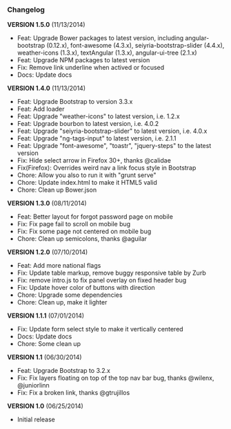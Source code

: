 

### Changelog

**VERSION 1.5.0** (11/13/2014)

* Feat: Upgrade Bower packages to latest version, including angular-bootstrap (0.12.x), font-awesome (4.3.x), seiyria-bootstrap-slider (4.4.x), weather-icons (1.3.x), textAngular (1.3.x), angular-ui-tree (2.1.x)
* Feat: Upgrade NPM packages to latest version
* Fix: Remove link underline when actived or focused
* Docs: Update docs


**VERSION 1.4.0** (11/13/2014)

* Feat: Upgrade Bootstrap to version 3.3.x
* Feat: Add loader
* Feat: Upgrade "weather-icons" to latest version, i.e. 1.2.x
* Feat: Upgrade bourbon to latest version, i.e. 4.0.2
* Feat: Upgrade "seiyria-bootstrap-slider" to latest version, i.e. 4.0.x
* Feat: Upgrade "ng-tags-input" to latest version, i.e. 2.1.1
* Feat: Upgrade "font-awesome", "toastr", "jquery-steps" to the latest version
* Fix: Hide select arrow in Firefox 30+, thanks @calidae
* Fix(Firefox): Overrides weird nav a link focus style in Bootstrap
* Chore: Allow you also to run it with "grunt serve"
* Chore: Update index.html to make it HTML5 valid
* Chore: Clean up Bower.json


**VERSION 1.3.0** (08/11/2014)

* Feat: Better layout for forgot password page on mobile
* Fix: Fix page fail to scroll on mobile bug
* Fix: Fix some page not centered on mobile bug
* Chore: Clean up semicolons, thanks @aguilar


**VERSION 1.2.0** (07/10/2014)

* Feat: Add more national flags
* Fix: Update table markup, remove buggy responsive table by Zurb
* Fix: remove intro.js to fix panel overlay on fixed header bug
* Fix: Update hover color of buttons with direction
* Chore: Upgrade some dependencies
* Chore: Clean up, make it lighter


**VERSION 1.1.1** (07/01/2014)

* Fix: Update form select style to make it vertically centered
* Docs: Update docs
* Chore: Some clean up


**VERSION 1.1** (06/30/2014)

* Feat: Upgrade Bootstrap to 3.2.x
* Fix: Fix layers floating on top of the top nav bar bug, thanks @wilenx, @juniorlinn
* Fix: Fix a broken link, thanks @gtrujillos


**VERSION 1.0** (06/25/2014)

* Initial release
